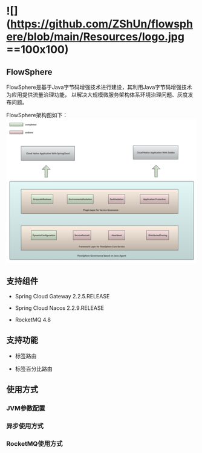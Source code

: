 # ![](https://github.com/ZShUn/flowsphere/blob/main/Resources/logo.jpg ==100x100)



## FlowSphere

FlowSphere是基于Java字节码增强技术进行建设，其利用Java字节码增强技术为应用提供流量治理功能，
以解决大规模微服务架构体系环境治理问题、灰度发布问题。

FlowSphere架构图如下：
![](https://github.com/ZShUn/flowsphere/blob/main/Resources/infrastructure.jpg)




## 支持组件

- Spring Cloud Gateway 2.2.5.RELEASE

- Spring Cloud Nacos 2.2.9.RELEASE

- RocketMQ 4.8

## 支持功能

- 标签路由

- 标签百分比路由

## 使用方式
### JVM参数配置


### 异步使用方式


### RocketMQ使用方式
```

```
